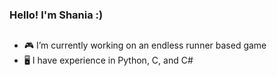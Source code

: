 ### Hello! I'm Shania :)
<h2> </h2>


- 🎮 I’m currently working on an endless runner based game
- 🖥️ I have experience in Python, C, and C#

